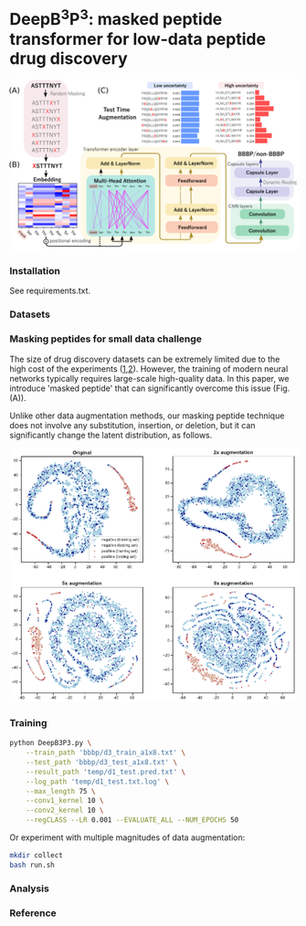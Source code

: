 # DeepB<sup>3</sup>P<sup>3</sup>: masked peptide transformer for low-data peptide drug discovery
<p align="center">
  <img src="./fig/flowchart.png">
</p>

### Installation
See requirements.txt.

### Datasets

### Masking peptides for small data challenge
The size of drug discovery datasets can be extremely limited due to the high cost of the experiments ([1](https://pubs.acs.org/doi/10.1021/acscentsci.6b00367),[2](https://pubs.acs.org/doi/10.1021/acs.chemrev.3c00189)). However, the training of modern neural networks typically requires large-scale high-quality data. In this paper, we introduce 'masked peptide' that can significantly overcome this issue (Fig. (A)).

Unlike other data augmentation methods, our masking peptide technique does not involve any substitution, insertion, or deletion, but it can significantly change the latent distribution, as follows.
<p align="center">
  <img src="./fig/tsne.png">
</p>

### Training
```bash
python DeepB3P3.py \
    --train_path 'bbbp/d3_train_a1x8.txt' \
    --test_path 'bbbp/d3_test_a1x8.txt' \
    --result_path 'temp/d1_test.pred.txt' \
    --log_path 'temp/d1_test.txt.log' \
    --max_length 75 \
    --conv1_kernel 10 \
    --conv2_kernel 10 \
    --regCLASS --LR 0.001 --EVALUATE_ALL --NUM_EPOCHS 50
```
Or experiment with multiple magnitudes of data augmentation:
```bash 
mkdir collect
bash run.sh
```
### Analysis

### Reference

